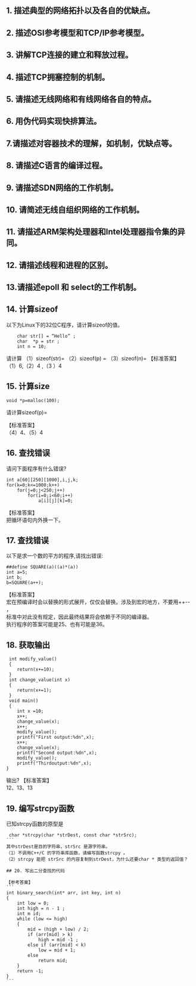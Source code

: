 
## 1. 描述典型的网络拓扑以及各自的优缺点。


## 2. 描述OSI参考模型和TCP/IP参考模型。


## 3. 讲解TCP连接的建立和释放过程。


## 4. 描述TCP拥塞控制的机制。


## 5. 请描述无线网络和有线网络各自的特点。


## 6. 用伪代码实现快排算法。


## 7.请描述对容器技术的理解，如机制，优缺点等。


## 8. 请描述C语言的编译过程。


## 9. 请描述SDN网络的工作机制。


## 10. 请简述无线自组织网络的工作机制。


## 11. 请描述ARM架构处理器和Intel处理器指令集的异同。


## 12. 请描述线程和进程的区别。


## 13.请描述epoll 和 select的工作机制。

## 14. 计算sizeof

以下为Linux下的32位C程序，请计算sizeof的值。
```
    char str[] = “Hello” ; 
    char  *p = str ; 
    int n = 10; 
```
 请计算
（1）sizeof(str)= （2）sizeof(p) =
（3）sizeof(n)=
【标准答案】   
（1）6,（2）4 ,（3 ）4  

## 15. 计算size
```
void *p=malloc(100);
``` 
请计算sizeof(p)=   

【标准答案】   
（4）4、（5）4

## 16. 查找错误  
请问下面程序有什么错误?   
``` 
int a[60][250][1000],i,j,k;
for(k=0;k<=1000;k++)
    for(j=0;j<250;j++)
 	    for(i=0;i<60;i++)
 		    a[i][j][k]=0;
```
【标准答案】   
把循环语句内外换一下。

## 17. 查找错误   

以下是求一个数的平方的程序,请找出错误:   
```
##define SQUARE(a)((a)*(a))
int a=5;
int b;
b=SQUARE(a++);
```
【标准答案】   
宏在预编译时会以替换的形式展开，仅仅会替换。涉及到宏的地方，不要用++-- ，   
标准中对此没有规定，因此最终结果将会依赖于不同的编译器。   
执行程序的答案可能是25、也有可能是36。   

## 18. 获取输出

```
 int modify_value()
 {
    return(x+=10);
 }
 int change_value(int x)
 {
    return(x+=1);
 }
 void main()
 {
    int x =10;
    x++;
    change_value(x);
    x++;
    modify_value();
    printf("First output:%dn",x);
    x++;
    change_value(x);
    printf("Second output:%dn",x);
    modify_value();
    printf("Thirdoutput:%dn",x);
}
```
输出?
【标准答案】   
12、13、13

## 19. 编写strcpy函数   

已知strcpy函数的原型是   
````
 char *strcpy(char *strDest, const char *strSrc);
```
其中strDest是目的字符串，strSrc 是源字符串。   
（1）不调用C++/C 的字符串库函数，请编写函数strcpy 。   
（2）strcpy 能把 strSrc 的内容复制到strDest，为什么还要char * 类型的返回值？   

## 20. 写出二分查找的代码   

【参考答案】   
```
int binary_search(int* arr, int key, int n)
{
    int low = 0;
    int high = n - 1 ;
    int m id;
    while (low <= high)
    {
	    mid = (high + low) / 2;
	    if (arr[mid] > k)
		    high = mid -1 ;
        else if (arr[mid] < k)
            low = mid + 1;
        else
            return mid;
    }
    return -1;
}
```
